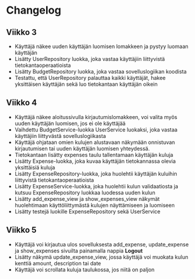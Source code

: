 # Changelog

## Viikko 3

- Käyttäjä näkee uuden käyttäjän luomisen lomakkeen ja pystyy luomaan käyttäjän
- Lisätty UserRepository luokka, joka vastaa käyttäjiin liittyvistä tietokantaoperaatioista
- Lisätty BudgetRepository luokka, joka vastaa sovelluslogiikan koodista
- Testattu, että UserRepository palauttaa kaikki käyttäjät, hakee yksittäisen käyttäjän sekä luo tietokantaan käyttäjän oikein

## Viikko 4

- Käyttäjä näkee aloitussivulla kirjautumislomakkeen, voi valita myös uuden käyttäjän luomisen, jos ei ole käyttäjää
- Vaihdettu BudgetService-luokka UserService luokaksi, joka vastaa käyttäjiin liittyvästä sovelluslogiikasta
- Käyttäjä ohjataan omien kulujen alustavaan näkymään onnistuvan kirjautumisen tai uuden käyttäjän luomisen yhteydessä.
- Tietokantaan lisätty expenses taulu tallentamaan käyttäjän kuluja
- Lisätty Expense-luokka, joka kuvaa käyttäjän tietokannassa olevia yksittäisiä kuluja
- Lisätty ExpenseRepository-luokka, joka huolehtii käyttäjän kuluihin liittyvistä tietokantaoperaatioista
- Lisätty ExpenseService-luokka, joka huolehtii kulun validaatiosta ja kutsuu ExpenseRepository luokkaa luodessa uuden kulun
- Lisätty add_expense_view ja show_expenses_view näkymät huolehtimaan käyttöliittymästä kulujen näyttämiseen ja luomiseen
- Lisätty testejä luokille ExpenseRepository sekä UserService

## Viikko 5

- Käyttäjä voi kirjautua ulos sovelluksesta add_expense, update_expense ja show_expenses sivuilta painamalla nappia **Logout**
- Lisätty näkymä update_expense_view, jossa käyttäjä voi muokata kulun kenttiä amount, description tai date
- Käyttäjä voi scrollata kuluja taulukossa, jos niitä on paljon
